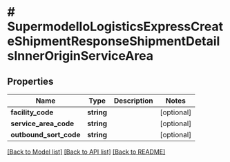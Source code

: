 # # SupermodelIoLogisticsExpressCreateShipmentResponseShipmentDetailsInnerOriginServiceArea

## Properties

Name | Type | Description | Notes
------------ | ------------- | ------------- | -------------
**facility_code** | **string** |  | [optional]
**service_area_code** | **string** |  | [optional]
**outbound_sort_code** | **string** |  | [optional]

[[Back to Model list]](../../README.md#models) [[Back to API list]](../../README.md#endpoints) [[Back to README]](../../README.md)
